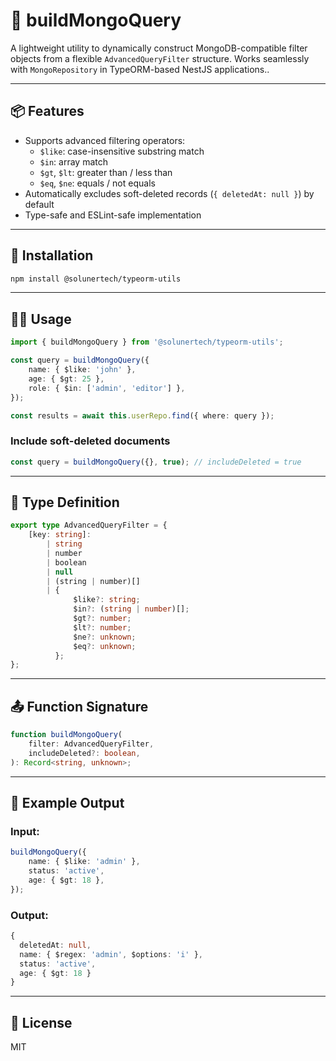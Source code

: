 # 🧰 buildMongoQuery

A lightweight utility to dynamically construct MongoDB-compatible filter objects from a flexible `AdvancedQueryFilter` structure. Works seamlessly with `MongoRepository` in TypeORM-based NestJS applications..

---

## 📦 Features

- Supports advanced filtering operators:
    - `$like`: case-insensitive substring match
    - `$in`: array match
    - `$gt`, `$lt`: greater than / less than
    - `$eq`, `$ne`: equals / not equals
- Automatically excludes soft-deleted records (`{ deletedAt: null }`) by default
- Type-safe and ESLint-safe implementation

---

## 🚀 Installation

```bash
npm install @solunertech/typeorm-utils
```

---

## 🧑‍💻 Usage

```ts
import { buildMongoQuery } from '@solunertech/typeorm-utils';

const query = buildMongoQuery({
    name: { $like: 'john' },
    age: { $gt: 25 },
    role: { $in: ['admin', 'editor'] },
});

const results = await this.userRepo.find({ where: query });
```

### Include soft-deleted documents

```ts
const query = buildMongoQuery({}, true); // includeDeleted = true
```

---

## 📘 Type Definition

```ts
export type AdvancedQueryFilter = {
    [key: string]:
        | string
        | number
        | boolean
        | null
        | (string | number)[]
        | {
              $like?: string;
              $in?: (string | number)[];
              $gt?: number;
              $lt?: number;
              $ne?: unknown;
              $eq?: unknown;
          };
};
```

---

## 📤 Function Signature

```ts
function buildMongoQuery(
    filter: AdvancedQueryFilter,
    includeDeleted?: boolean,
): Record<string, unknown>;
```

---

## 🧪 Example Output

### Input:

```ts
buildMongoQuery({
    name: { $like: 'admin' },
    status: 'active',
    age: { $gt: 18 },
});
```

### Output:

```ts
{
  deletedAt: null,
  name: { $regex: 'admin', $options: 'i' },
  status: 'active',
  age: { $gt: 18 }
}
```

---

## 🧾 License

MIT
